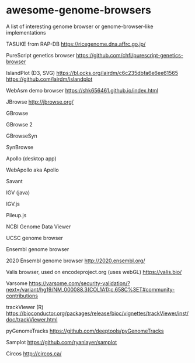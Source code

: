 # awesome-genome-browsers

A list of interesting genome browser or genome-browser-like implementations

TASUKE from RAP-DB
https://ricegenome.dna.affrc.go.jp/

PureScript genetics browser
https://github.com/chfi/purescript-genetics-browser

IslandPlot (D3, SVG)
https://bl.ocks.org/lairdm/c6c235dbfa6e6ee61565
https://github.com/lairdm/islandplot

WebAsm demo browser
https://shk656461.github.io/index.html

JBrowse
http://jbrowse.org/


GBrowse

GBrowse 2

GBrowseSyn

SynBrowse

Apollo (desktop app)

WebApollo aka Apollo

Savant

IGV (java)

IGV.js

Pileup.js

NCBI Genome Data Viewer

UCSC genome browser

Ensembl genome browser

2020 Ensembl genome browser
http://2020.ensembl.org/

Valis browser, used on encodeproject.org (uses webGL)
https://valis.bio/

Varsome
https://varsome.com/security-validation/?next=/variant/hg19/NM_000088.3(COL1A1):c.658C%3ET#community-contributions

trackViewer (R)
https://bioconductor.org/packages/release/bioc/vignettes/trackViewer/inst/doc/trackViewer.html

pyGenomeTracks
https://github.com/deeptools/pyGenomeTracks


Samplot
https://github.com/ryanlayer/samplot

Circos
http://circos.ca/

